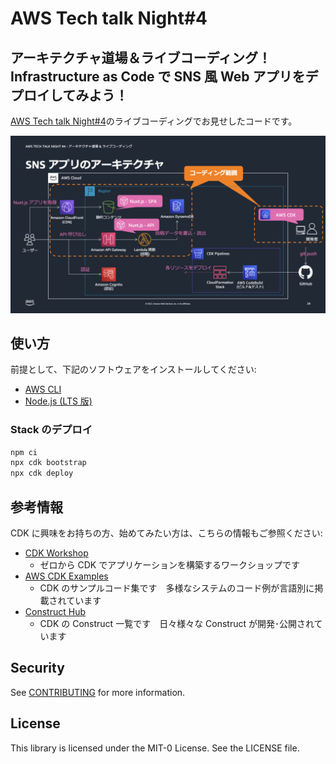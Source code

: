 # AWS Tech talk Night#4

## アーキテクチャ道場＆ライブコーディング！Infrastructure as Code で SNS 風 Web アプリをデプロイしてみよう！

[AWS Tech talk Night#4](https://techplay.jp/event/880530)のライブコーディングでお見せしたコードです。

![architecture](architecture.png)

## 使い方

前提として、下記のソフトウェアをインストールしてください:

- [AWS CLI](https://docs.aws.amazon.com/cli/latest/userguide/getting-started-install.html)
- [Node.js (LTS 版)](https://nodejs.dev/learn/how-to-install-nodejs)

### Stack のデプロイ

```sh
npm ci
npx cdk bootstrap
npx cdk deploy
```

## 参考情報

CDK に興味をお持ちの方、始めてみたい方は、こちらの情報もご参照ください:

- [CDK Workshop](https://cdkworkshop.com/)
  - ゼロから CDK でアプリケーションを構築するワークショップです
- [AWS CDK Examples](https://github.com/aws-samples/aws-cdk-examples)
  - CDK のサンプルコード集です　多様なシステムのコード例が言語別に掲載されています
- [Construct Hub](https://constructs.dev/)
  - CDK の Construct 一覧です　日々様々な Construct が開発･公開されています

## Security

See [CONTRIBUTING](CONTRIBUTING.md#security-issue-notifications) for more information.

## License

This library is licensed under the MIT-0 License. See the LICENSE file.

